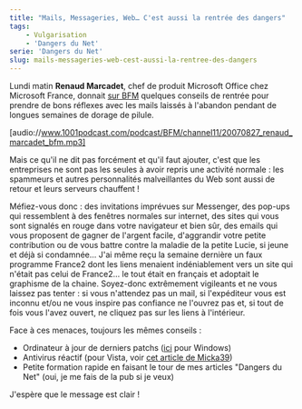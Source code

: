 ```yaml
---
title: "Mails, Messageries, Web… C'est aussi la rentrée des dangers"
tags:
    - Vulgarisation
    - 'Dangers du Net'
serie: 'Dangers du Net'
slug: mails-messageries-web-cest-aussi-la-rentree-des-dangers
---
```


Lundi matin **Renaud Marcadet**, chef de produit Microsoft Office chez Microsoft France, donnait [sur BFM](http://bfmbusiness.bfmtv.com/) quelques conseils de rentrée pour prendre de bons réflexes avec les mails laissés à l'abandon pendant de longues semaines de dorage de pilule.

[audio://www.1001podcast.com/podcast/BFM/channel11/20070827_renaud_marcadet_bfm.mp3]

Mais ce qu'il ne dit pas forcément et qu'il faut ajouter, c'est que les entreprises ne sont pas les seules à avoir repris une activité normale : les spammeurs et autres personnalités malveillantes du Web sont aussi de retour et leurs serveurs chauffent !

Méfiez-vous donc : des invitations imprévues sur Messenger, des pop-ups qui ressemblent à des fenêtres normales sur internet, des sites qui vous sont signalés en rouge dans votre navigateur et bien sûr, des emails qui vous proposent de gagner de l'argent facile, d'aggrandir votre petite contribution ou de vous battre contre la maladie de la petite Lucie, si jeune et déjà si condamnée… J'ai même reçu la semaine dernière un faux programme France2 dont les liens menaient indéniablement vers un site qui n'était pas celui de France2… le tout était en français et adoptait le graphisme de la chaine. Soyez-donc extrêmement vigileants et ne vous laissez pas tenter : si vous n'attendez pas un mail, si l'expéditeur vous est inconnu et/ou ne vous inspire pas confiance ne l'ouvrez pas et, si tout de fois vous l'avez ouvert, ne cliquez pas sur les liens à l'intérieur.

Face à ces menaces, toujours les mêmes conseils :

-   Ordinateur à jour de derniers patchs ([ici](http://update.microsoft.com/windowsupdate/v6/default.aspx) pour Windows)
-   Antivirus réactif (pour Vista, voir [cet article de Micka39](http://micka39.info/2007/08/17/avast-ou-vs-antivir-lequel-prendre/))
-   Petite formation rapide en faisant le tour de mes articles "Dangers du Net" (oui, je me fais de la pub si je veux)

J'espère que le message est clair !

